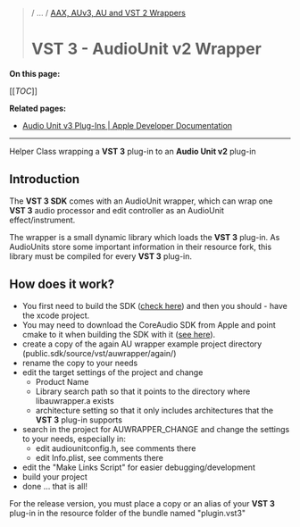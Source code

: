 >/ ... / [AAX, AUv3, AU and VST 2 Wrappers](Index.md)
>
># VST 3 - AudioUnit v2 Wrapper

**On this page:**

[[_TOC_]]

**Related pages:**

- [Audio Unit v3 Plug-Ins | Apple Developer Documentation](https://developer.apple.com/documentation/audiotoolbox/audio_unit_v3_plug-ins?language=objc)

---

Helper Class wrapping a **VST 3** plug-in to an **Audio Unit v2** plug-in

## Introduction

The **VST 3 SDK** comes with an AudioUnit wrapper, which can wrap one **VST 3** audio processor and edit controller as an AudioUnit effect/instrument.

The wrapper is a small dynamic library which loads the **VST 3** plug-in. As AudioUnits store some important information in their resource fork, this library must be compiled for every **VST 3** plug-in.

## How does it work?

- You first need to build the SDK ([check here](../../Tutorials/Building+the+examples+included+in+the+SDK+macOS.md)) and then you should - have the xcode project.
- You may need to download the CoreAudio SDK from Apple and point cmake to it when building the SDK with it ([see here](../../Tutorials/Using+cmake+for+building+plug-ins.md)).
- create a copy of the again AU wrapper example project directory (public.sdk/source/vst/auwrapper/again/)
- rename the copy to your needs
- edit the target settings of the project and change
  - Product Name
  - Library search path so that it points to the directory where libauwrapper.a exists
  - architecture setting so that it only includes architectures that the **VST 3** plug-in supports
- search in the project for AUWRAPPER_CHANGE and change the settings to your needs, especially in:
  - edit audiounitconfig.h, see comments there
  - edit Info.plist, see comments there
- edit the "Make Links Script" for easier debugging/development
- build your project
- done ... that is all!

For the release version, you must place a copy or an alias of your **VST 3** plug-in in the resource folder of the bundle named "plugin.vst3"
